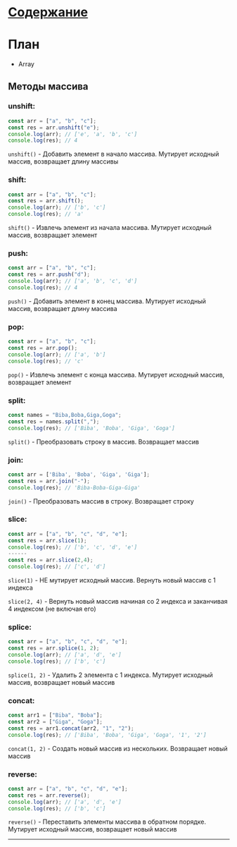 # [Содержание](../README.md)
# План
- Array


## Методы массива


### unshift: 
```js
const arr = ["a", "b", "c"];
const res = arr.unshift("e");
console.log(arr); // ['e', 'a', 'b', 'c']
console.log(res); // 4
```
`unshift()` - Добавить элемент в начало массива. Мутирует исходный массив, возвращает длину массивы

### shift:
```js
const arr = ["a", "b", "c"];
const res = arr.shift();
console.log(arr); // ['b', 'c']
console.log(res); // 'a'
```
`shift()` - Извлечь элемент из начала массива. Мутирует исходный массив, возвращает элемент

### push:
```js
const arr = ["a", "b", "c"];
const res = arr.push("d");
console.log(arr); // ['a', 'b', 'c', 'd']
console.log(res); // 4
```
`push()` - Добавить элемент в конец массива. Мутирует исходный массив, возвращает длину массива

### pop:
```js
const arr = ["a", "b", "c"];
const res = arr.pop();
console.log(arr); // ['a', 'b']
console.log(res); // 'c'
```
`pop()` - Извлечь элемент с конца массива. Мутирует исходный массив, возвращает элемент

### split:
```js
const names = "Biba,Boba,Giga,Goga";
const res = names.split(",");
console.log(res); // ['Biba', 'Boba', 'Giga', 'Goga']
```
`split()` - Преобразовать строку в массив. Возвращает массив

### join:
```js
const arr = ['Biba', 'Boba', 'Giga', 'Giga'];
const res = arr.join("-");
console.log(res); // 'Biba-Boba-Giga-Giga'
```
`join()` - Преобразовать массив в строку. Возвращает строку

### slice:
```js
const arr = ["a", "b", "c", "d", "e"];
const res = arr.slice(1);
console.log(res); // ['b', 'c', 'd', 'e']
------
const res = arr.slice(2,4);
console.log(res); // ['c', 'd']
```
`slice(1)` - НЕ мутирует исходный массив. Вернуть новый массив с 1 индекса

`slice(2, 4)` - Вернуть новый массив начиная со 2 индекса и заканчивая 4 индексом (не включая его)

### splice:
```js
const arr = ["a", "b", "c", "d", "e"];
const res = arr.splice(1, 2);
console.log(arr); // ['a', 'd', 'e']
console.log(res); // ['b', 'c']
```
`splice(1, 2)` - Удалить 2 элемента с 1 индекса. Мутирует исходный массив, возвращает новый массив

### concat:
```js
const arr1 = ["Biba", "Boba"];
const arr2 = ["Giga", "Goga"];
const res = arr1.concat(arr2, "1", "2");
console.log(res); // ['Biba', 'Boba', 'Giga', 'Goga', '1', '2']
```
`concat(1, 2)` - Создать новый массив из нескольких. Возвращает новый массив

### reverse:
```js
const arr = ["a", "b", "c", "d", "e"];
const res = arr.reverse();
console.log(arr); // ['a', 'd', 'e']
console.log(res); // ['b', 'c']
```
`reverse()` - Переставить элементы массива в обратном порядке. Мутирует исходный массив, возвращает новый массив

---
